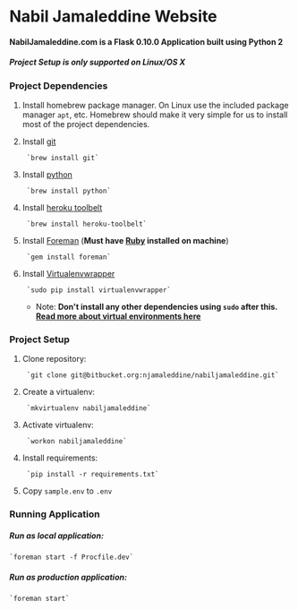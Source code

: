 # Nabil Jamaleddine Website

#### NabilJamaleddine.com is a Flask 0.10.0 Application built using Python 2

##### Project Setup is only supported on Linux/OS X


### Project Dependencies
1. Install homebrew package manager. On Linux use the included package manager `apt`, etc. Homebrew should make it very simple for us to install most of the project dependencies.

2. Install [git](https://git-scm.com/)

        `brew install git`

3. Install [python](https://www.python.org/)

        `brew install python`


4. Install [heroku toolbelt](https://toolbelt.heroku.com/)

        `brew install heroku-toolbelt`

5. Install [Foreman](http://ddollar.github.io/foreman/) (**Must have [Ruby](https://www.ruby-lang.org/en/) installed on machine**)

        `gem install foreman`

6. Install [Virtualenvwrapper](https://virtualenvwrapper.readthedocs.org/en/latest/index.html)

        `sudo pip install virtualenvwrapper`

    * Note: **Don't install any other dependencies using `sudo` after this. [Read more about virtual environments here](http://docs.python-guide.org/en/latest/dev/virtualenvs/)**

### Project Setup
1. Clone repository:

        `git clone git@bitbucket.org:njamaleddine/nabiljamaleddine.git`

2. Create a virtualenv:

        `mkvirtualenv nabiljamaleddine`

3. Activate virtualenv:

        `workon nabiljamaleddine`

4. Install requirements:

        `pip install -r requirements.txt`

5. Copy `sample.env` to `.env`


### Running Application
##### Run as local application:
    `foreman start -f Procfile.dev`

##### Run as production application:
    `foreman start`
